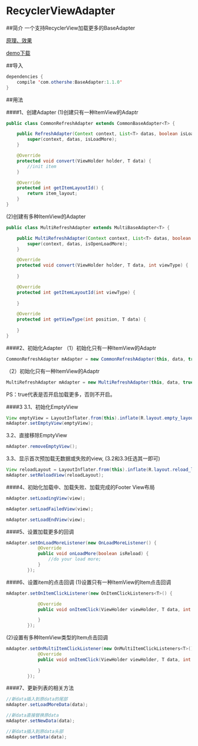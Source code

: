 # RecyclerViewAdapter

##简介
一个支持RecyclerView加载更多的BaseAdapter

[原理、效果](http://www.jianshu.com/p/66c065874848)

[demo下载](http://fir.im/k7dl)

##导入
```java
dependencies {
    compile 'com.othershe:BaseAdapter:1.1.0'
}
```

##用法

####1、创建Adapter
(1)创建只有一种ItemView的Adaptr
```java
public class CommonRefreshAdapter extends CommonBaseAdapter<T> {

    public RefreshAdapter(Context context, List<T> datas, boolean isLoadMore) {
        super(context, datas, isLoadMore);
    }

    @Override
    protected void convert(ViewHolder holder, T data) {
        //init item
    }

    @Override
    protected int getItemLayoutId() {
        return item_layout;
    }
}
```
(2)创建有多种ItemView的Adapter
```java
public class MultiRefreshAdapter extends MultiBaseAdapter<T> {

    public MultiRefreshAdapter(Context context, List<T> datas, boolean isOpenLoadMore) {
        super(context, datas, isOpenLoadMore);
    }

    @Override
    protected void convert(ViewHolder holder, T data, int viewType) {
        
    }

    @Override
    protected int getItemLayoutId(int viewType) {
        
    }

    @Override
    protected int getViewType(int position, T data) {
       
    }
}
```

####2、初始化Adapter
（1）初始化只有一种ItemView的Adaptr
```java
CommonRefreshAdapter mAdapter = new CommonRefreshAdapter(this, data, true);
```
（2）初始化只有一种ItemView的Adaptr
```java
MultiRefreshAdapter mAdapter = new MultiRefreshAdapter(this, data, true);
```

PS：true代表是否开启加载更多，否则不开启。

####3
3.1、初始化EmptyView
```java
View emptyView = LayoutInflater.from(this).inflate(R.layout.empty_layout, (ViewGroup) mRecyclerView.getParent(), false);
mAdapter.setEmptyView(emptyView);
```
3.2、直接移除EmptyView
```java
mAdapter.removeEmptyView();
```
3.3、显示首次预加载无数据或失败的view, (3.2和3.3任选其一即可)
```java
View reloadLayout = LayoutInflater.from(this).inflate(R.layout.reload_layout, (ViewGroup) mRecyclerView.getParent(), false);
mAdapter.setReloadView(reloadLayout);
```

####4、初始化加载中、加载失败、加载完成的Footer View布局
```java
mAdapter.setLoadingView(view);

mAdapter.setLoadFailedView(view);

mAdapter.setLoadEndView(view);
```

####5、设置加载更多的回调
```java
mAdapter.setOnLoadMoreListener(new OnLoadMoreListener() {
            @Override
            public void onLoadMore(boolean isReload) {
                //do your load more;
            }
        });
```

####6、设置item的点击回调
(1)设置只有一种ItemView的Item点击回调
```java
mAdapter.setOnItemClickListener(new OnItemClickListeners<T>() {

            @Override
            public void onItemClick(ViewHolder viewHolder, T data, int position) {

            }
        });
```

(2)设置有多种ItemView类型的Item点击回调
```java
mAdapter.setOnMultiItemClickListener(new OnMultiItemClickListeners<T>() {
            @Override
            public void onItemClick(ViewHolder viewHolder, T data, int position, int viewType) {
                
            }
        });
```

####7、更新列表的相关方法
```java
//新data插入到原data的尾部
mAdapter.setLoadMoreData(data);

//新data直接替换原data
mAdapter.setNewData(data);

//新data插入到原data头部
mAdapter.setData(data);
```
